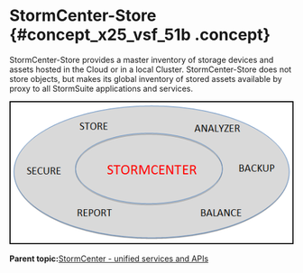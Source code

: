 # StormCenter-Store {#concept_x25_vsf_51b .concept}

StormCenter-Store provides a master inventory of storage devices and assets hosted in the Cloud or in a local Cluster. StormCenter-Store does not store objects, but makes its global inventory of stored assets available by proxy to all StormSuite applications and services.

![](graphics/storm-center_store.png)

**Parent topic:**[StormCenter - unified services and APIs](../overview/overview_stormcenter.html)

